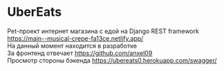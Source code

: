 # UberEats
Pet-проект интернет магазина с едой на Django REST framework  
https://main--musical-crepe-fa13ce.netlify.app/  
На данный момент находится в разработке  
За фронтенд отвечает https://github.com/anxel09  
Просмотр стороны бэкенда https://ubereats0.herokuapp.com/swagger/
